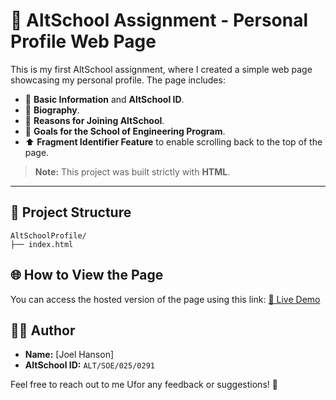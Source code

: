 # 🏫 AltSchool Assignment - Personal Profile Web Page

This is my first AltSchool assignment, where I created a simple web page showcasing my personal profile. The page includes:

- 📝 **Basic Information** and **AltSchool ID**.
- 📖 **Biography**.
- 🌟 **Reasons for Joining AltSchool**.
- 🎯 **Goals for the School of Engineering Program**.
- ⬆️ **Fragment Identifier Feature** to enable scrolling back to the top of the page.

> **Note:** This project was built strictly with **HTML**.

---

## 📁 Project Structure

```
AltSchoolProfile/
├── index.html
```

## 🌐 How to View the Page

You can access the hosted version of the page using this link:
[🔗 Live Demo](https://yourusername.github.io/AltSchoolProfile/)

## 👨‍💻 Author

- **Name:** [Joel Hanson]
- **AltSchool ID:** `ALT/SOE/025/0291`

Feel free to reach out to me Ufor any feedback or suggestions! 🌟
